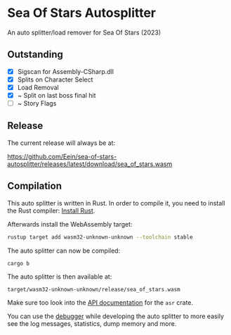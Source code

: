 # Sea Of Stars Autosplitter

An auto splitter/load remover for Sea Of Stars (2023)

## Outstanding

- [x] Sigscan for Assembly-CSharp.dll
- [x] Splits on Character Select
- [x] Load Removal
- [x] ~ Split on last boss final hit
- [ ] ~ Story Flags

## Release

The current release will always be at:

https://github.com/Eein/sea-of-stars-autosplitter/releases/latest/download/sea_of_stars.wasm

## Compilation

This auto splitter is written in Rust. In order to compile it, you need to
install the Rust compiler: [Install Rust](https://www.rust-lang.org/tools/install).

Afterwards install the WebAssembly target:
```sh
rustup target add wasm32-unknown-unknown --toolchain stable
```

The auto splitter can now be compiled:
```sh
cargo b
```

The auto splitter is then available at:
```
target/wasm32-unknown-unknown/release/sea_of_stars.wasm
```

Make sure too look into the [API documentation](https://livesplit.org/asr/asr/) for the `asr` crate.

You can use the [debugger](https://github.com/CryZe/asr-debugger) while
developing the auto splitter to more easily see the log messages, statistics,
dump memory and more.
